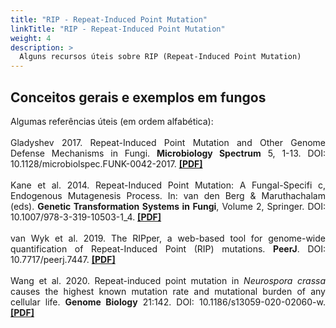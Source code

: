 ```yaml
---
title: "RIP - Repeat-Induced Point Mutation"
linkTitle: "RIP - Repeat-Induced Point Mutation"
weight: 4
description: >
  Alguns recursos úteis sobre RIP (Repeat-Induced Point Mutation)
---
```


## Conceitos gerais e exemplos em fungos

<div align="justify">
Algumas referências úteis (em ordem alfabética):
<br><br>
Gladyshev 2017. Repeat-Induced Point Mutation and Other Genome Defense Mechanisms in Fungi. <b>Microbiology Spectrum</b> 5, 1-13. DOI: <a href"https://doi.org/10.1128/microbiolspec.FUNK-0042-2017">10.1128/microbiolspec.FUNK-0042-2017</a>. <b><a href="https://www.asmscience.org/docserver/fulltext/microbiolspec/5/4/FUNK-0042-2017.pdf?expires=1618841062&id=id&accname=guest&checksum=405F98E4C8A655399010C9F95B6EF2B0">[PDF]</a></b>
<br><br>
Kane et al. 2014.  Repeat-Induced Point Mutation: A Fungal-Specifi c, Endogenous Mutagenesis Process. In: van den Berg & Maruthachalam (eds). 
 <b>Genetic Transformation Systems in Fungi</b>, Volume 2, Springer. DOI: <a href"https://doi.org/10.1007/978-3-319-10503-1_4">10.1007/978-3-319-10503-1_4</a>. <b><a href="https://www.researchgate.net/profile/Peter-Solomon-2/publication/275045550_Repeat-Induced_Point_Mutation_A_Fungal-Specific_Endogenous_Mutagenesis_Process/links/557614be08aeacff1ffe5f1a/Repeat-Induced-Point-Mutation-A-Fungal-Specific-Endogenous-Mutagenesis-Process.pdf">[PDF]</a></b>
<br><br>
van Wyk et al. 2019. The RIPper, a web-based tool for genome-wide quantification of Repeat-Induced Point (RIP) mutations. <b>PeerJ</b>. DOI: <a href"https://doi.org/10.7717/peerj.7447">10.7717/peerj.7447</a>. <b><a href="https://peerj.com/articles/7447.pdf">[PDF]</a></b>
<br><br>
Wang et al. 2020. Repeat-induced point mutation in <i>Neurospora crassa</i> causes the highest known mutation rate and mutational burden of any cellular life. <b>Genome Biology</b> 21:142. DOI: <a href"https://doi.org/10.1186/s13059-020-02060-w">10.1186/s13059-020-02060-w</a>. <b><a href="https://genomebiology.biomedcentral.com/track/pdf/10.1186/s13059-020-02060-w.pdf">[PDF]</a></b>
<br><br>
</div>
